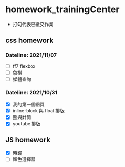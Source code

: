 # homework_trainingCenter

- 打勾代表已繳交作業

## css homework

### Dateline: 2021/11/07

- [ ] ff7 flexbox
- [ ] 象棋
- [ ] 媒體查詢

### Dateline: 2021/10/31

- [x] 我的第一個網頁
- [x] inline-block 與 float 排版
- [x] 熊與針筒
- [x] youtube 排版

## JS homework

- [x] 時鐘
- [ ] 顏色選擇器
